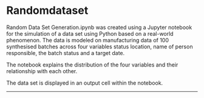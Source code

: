 # Randomdataset

Random Data Set Generation.ipynb was created using a Jupyter notebook for the simulation of a data set using Python based on a real-world phenomenon.
The data is modeled on manufacturing data of 100 synthesised batches across four variables status location, name of person responsible, the batch status and a target date.

The notebook explains the distribution of the four variables and their relationship with each other.

The data set is displayed in an output cell within the notebook.

---------------------------------------------------------------------------------------------------------------------------------------
